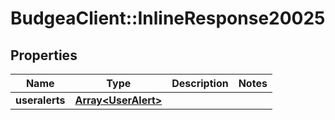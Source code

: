 # BudgeaClient::InlineResponse20025

## Properties
Name | Type | Description | Notes
------------ | ------------- | ------------- | -------------
**useralerts** | [**Array&lt;UserAlert&gt;**](UserAlert.md) |  | 


